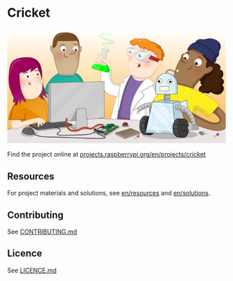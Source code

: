 # Cricket

![Cricket](banner.png)

Find the project online at [projects.raspberrypi.org/en/projects/cricket](https://projects.raspberrypi.org/en/projects/default-project-template)

## Resources
For project materials and solutions, see [en/resources](https://github.com/raspberrypilearning/cricket/tree/master/en/resources) and [en/solutions](https://github.com/raspberrypilearning/cricket/tree/master/en/solutions).

## Contributing
See [CONTRIBUTING.md](CONTRIBUTING.md)

## Licence
 See [LICENCE.md](LICENCE.md)
